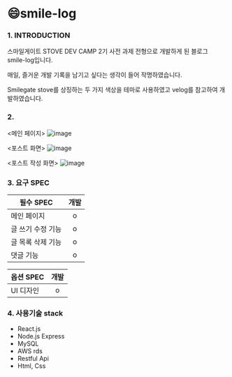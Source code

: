 # 😄smile-log

### 1. INTRODUCTION

스마일게이트 STOVE DEV CAMP 2기 사전 과제 전형으로 개발하게 된 블로그 smile-log입니다.

매일, 즐거운 개발 기록을 남기고 싶다는 생각이 들어 작명하였습니다.

Smilegate stove를 상징하는 두 가지 색상을 테마로 사용하였고 velog를 참고하여 개발하였습니다.

### 2. 

<메인 페이지>
![image](https://user-images.githubusercontent.com/38098157/140335768-94e2afb2-12d1-46f1-b1d4-ff0b807ce31d.png)

<포스트 화면>
![image](https://user-images.githubusercontent.com/38098157/140335864-42fe720f-45d5-446d-b042-a2b3ca811e0e.png)

<포스트 작성 화면>
![image](https://user-images.githubusercontent.com/38098157/140333672-a5290d03-7109-41a2-964b-470766288d43.png)

### 3. 요구 SPEC

|필수 SPEC|개발|         
|------|:---:|               
|메인 페이지|o|
|글 쓰기 수정 기능|o|
|글 목록 삭제 기능|o|
|댓글 기능|o|

|옵션 SPEC|개발|
|------|:---:|
|UI 디자인|o|

### 4. 사용기술 stack

- React.js
- Node.js Express
- MySQL
- AWS rds
- Restful Api
- Html, Css


